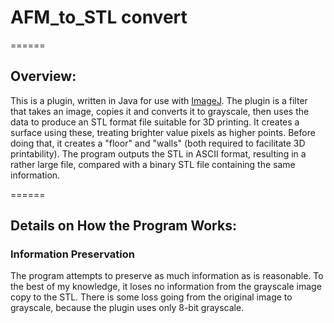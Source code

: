 # AFM_to_STL convert
======

## Overview:
This is a plugin, written in Java for use with [ImageJ](https://imagej.nih.gov/ij/ "ImageJ Homepage"). The plugin is a filter that takes an image, copies it and converts it to grayscale, then uses the data to produce an STL format file suitable for 3D printing. It creates a surface using these, treating brighter value pixels as higher points. Before doing that, it creates a "floor" and "walls" (both required to facilitate 3D printability). The program outputs the STL in ASCII format, resulting in a rather large file, compared with a binary STL file containing the same information.

======
## Details on How the Program Works:
### Information Preservation
The program attempts to preserve as much information as is reasonable. To the best of my knowledge, it loses no information from the grayscale image copy to the STL. There is some loss going from the original image to grayscale, because the plugin uses only 8-bit grayscale.

